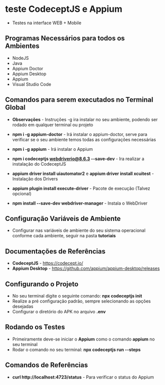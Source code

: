 # teste CodeceptJS e Appium

* Testes na interface WEB + Mobile

## Programas Necessários para todos os Ambientes

* NodeJS
* Java
* Appium Doctor
* Appium Desktop
* Appium
* Visual Studio Code

## Comandos para serem executados no Terminal Global

* **Observações** - Instruções -g ira instalar no seu ambiente, podendo ser rodado em qualquer terminal ou projeto

* **npm i -g appium-doctor** - Irá instalar o appium-doctor, serve para verificar se o seu ambiente temos todas as configurações necessárias
* **npm i -g appium** - Irá instalar o Appium
* **npm i codeceptjs webdriverio@8.6.3 --save-dev** - Ira realizar a instalação do CodeceptJS
* **appium driver install uiautomator2** e **appium driver install xcuitest** - Instalação dos Drivers
* **appium plugin install execute-driver** - Pacote de execução (Talvez opcional)
* **npm install --save-dev webdriver-manager** - Instala o WebDriver

## Configuração Variáveis de Ambiente

* Configurar nas variáveis de ambiente do seu sistema operacional conforme cada ambiente, seguir na pasta **tutoriais**

## Documentações de Referências

* **CodeceptJS** - https://codecept.io/
* **Appium Desktop** - https://github.com/appium/appium-desktop/releases

## Configurando o Projeto

* No seu terminal digite o seguinte comando: **npx codeceptjs init**
* Realize a pré configuração padrão, sempre selecionando as opções desejadas
* Configurar o diretório do APK no arquivo **.env**

## Rodando os Testes

* Primeiramente deve-se iniciar o **Appium** como o comando **appium** no seu terminal
* Rodar o comando no seu terminal: **npx codeceptjs run --steps**

## Comandos de Referências

* **curl http://localhost:4723/status** - Para verificar o status do Appium